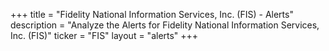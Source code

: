 +++
title = "Fidelity National Information Services, Inc. (FIS) - Alerts"
description = "Analyze the Alerts for Fidelity National Information Services, Inc. (FIS)"
ticker = "FIS"
layout = "alerts"
+++

